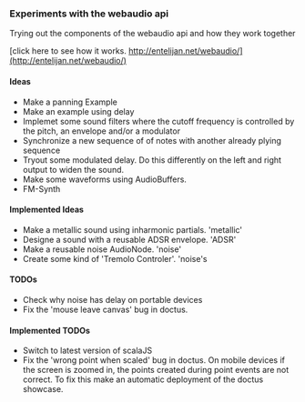 ### Experiments with the webaudio api

Trying out the components of the webaudio api and how they work together

[click here to see how it works. http://entelijan.net/webaudio/](http://entelijan.net/webaudio/)

#### Ideas
* Make a panning Example
* Make an example using delay
* Implemet some sound filters where the cutoff frequency is controlled by the pitch, an envelope and/or a modulator
* Synchronize a new sequence of of notes with another already plying sequence
* Tryout some modulated delay. Do this differently on the left and right output to widen the sound.
* Make some waveforms using AudioBuffers.
* FM-Synth

#### Implemented Ideas
* Make a metallic sound using inharmonic partials. 'metallic'
* Designe a sound with a reusable ADSR envelope. 'ADSR'
* Make a reusable noise AudioNode. 'noise'
* Create some kind of 'Tremolo Controler'. 'noise's

#### TODOs
* Check why noise has delay on portable devices
* Fix the 'mouse leave canvas' bug in doctus.

#### Implemented TODOs
* Switch to latest version of scalaJS
* Fix the 'wrong point when scaled' bug in doctus. On mobile devices if the screen is zoomed in, the points
created during point events are not correct. To fix this make an automatic deployment of the doctus showcase.
